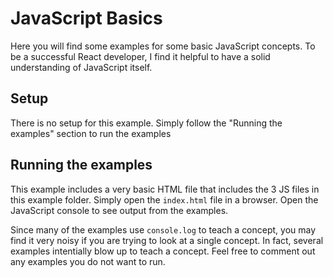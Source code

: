 # JavaScript Basics

Here you will find some examples for some basic JavaScript concepts. To be a
successful React developer, I find it helpful to have a solid understanding of
JavaScript itself.

## Setup

There is no setup for this example. Simply follow the "Running the examples"
section to run the examples

## Running the examples

This example includes a very basic HTML file that includes the 3 JS files in
this example folder. Simply open the `index.html` file in a browser. Open the
JavaScript console to see output from the examples.

Since many of the examples use `console.log` to teach a concept, you may find it
very noisy if you are trying to look at a single concept. In fact, several
examples intentially blow up to teach a concept. Feel free to comment out any
examples you do not want to run.
